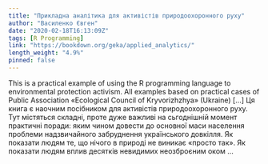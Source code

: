 ```yaml
---
title: "Прикладна аналітика для активістів природоохоронного руху"
author: "Василенко Євген"
date: "2020-02-18T16:13:09Z"
tags: [R Programming]
link: "https://bookdown.org/geka/applied_analytics/"
length_weight: "4.9%"
pinned: false
---
```


This is a practical example of using the R programming language to environmental protection activism. All examples based on practical cases of Public Association «Ecological Council of Kryvorizhzhya» (Ukraine) [...] Ця книга є наочним посібником для активістів природоохоронного руху. Тут містяться складні, проте дуже важливі на сьгоднішній момент практичні поради: яким чином довести до основної маси населення проблеми надзвичайного забруднення українського довкілля. Як показати людям те, що нічого в природі не виникає «просто так». Як показати людям вплив десятків невидимих неозброєним оком ...
